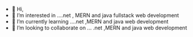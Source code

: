 - 👋 Hi, 
- 👀 I’m interested in ....net , MERN and java fullstack web development 
- 🌱 I’m currently learning ....net ,MERN and java web development
- 💞️ I’m looking to collaborate on ... .net ,MERN and java web development


<!---
kembAB/kembAB is a ✨ special ✨ repository because its `README.md` (this file) appears on your GitHub profile.
You can click the Preview link to take a look at your changes.
--->
